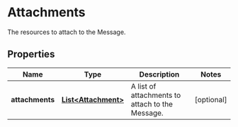 

# Attachments

The resources to attach to the Message.

## Properties

| Name | Type | Description | Notes |
|------------ | ------------- | ------------- | -------------|
|**attachments** | [**List&lt;Attachment&gt;**](Attachment.md) | A list of attachments to attach to the Message. |  [optional] |



